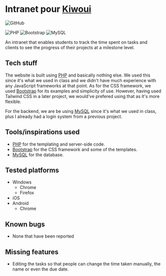 # Intranet pour [Kiwoui](https://kiwoui.ca)

![GitHub](https://img.shields.io/github/license/Kiwoui-TIM/intranet)

![PHP](https://img.shields.io/badge/Language-PHP-777bb4?logo=php)
![Bootstrap](https://img.shields.io/badge/Bootstrap-CSS-7952b3?logo=bootstrap)
![MySQL](https://img.shields.io/badge/Database-MySQL-486c88?logo=mysql)

An intranet that enables students to track the time spent on tasks and clients to see the progress of their projects at a milestone level.

## Tech stuff

The website is built using [PHP](https://www.php.net/) and basically nothing else. We used this since it's what we used in class and we didn't have much experience with any JavaScript frameworks at that point. As for the CSS framework, we used [Bootstrap](https://getbootstrap.com) for its examples and simplicity of use. However, having used Tailwind CSS in a later project, we would've prefered using that as it's more flexible.

For the backend, we are be using [MySQL](https://www.mysql.com/) since it's what we used in class, plus I already had a login system from a previous project.

## Tools/inspirations used

- [PHP](https://www.php.net/) for the templating and server-side code.
- [Bootstrap](https://getbootstrap.com) for the CSS framework and some of the templates.
- [MySQL](https://www.mysql.com/) for the database.

## Tested platforms

- Windows
  - Chrome
  - Firefox
- iOS
- Android
  - Chrome

## Known bugs

- None that have been reported

## Missing features

- Editing the tasks so that people can change the time taken manually, the name or even the due date.
